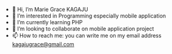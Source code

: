 - 👋 Hi, I’m Marie Grace KAGAJU
- 👀 I’m interested in Programming especially mobile application
- 🌱 I’m currently learning PHP
- 💞️ I’m looking to collaborate on mobile application project
- 📫 How to reach me: you can write me on my email address kagajugrace@gmail.com

<!---
kagajugrace/kagajugrace is a ✨ special ✨ repository because its `README.md` (this file) appears on your GitHub profile.
You can click the Preview link to take a look at your changes.
--->
